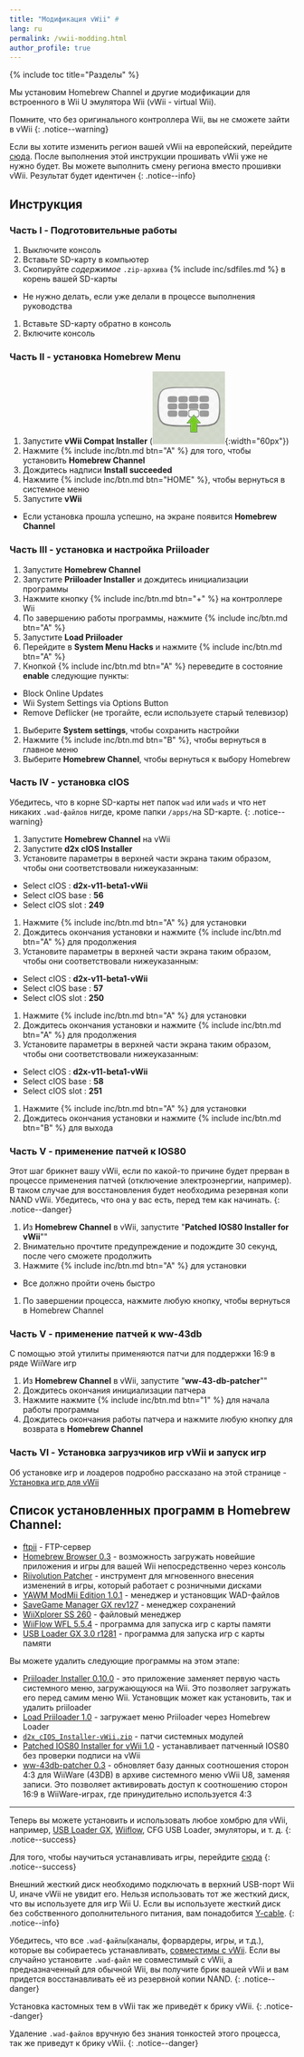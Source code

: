 ```yaml
---
title: "Модификация vWii" #
lang: ru
permalink: /vwii-modding.html
author_profile: true
---
```


{% include toc title="Разделы" %}

Мы установим Homebrew Channel и другие модификации для встроенного в Wii U эмулятора Wii (vWii - virtual Wii).

Помните, что без оригинального контроллера Wii, вы не сможете зайти в vWii
{: .notice--warning}

Если вы хотите изменить регион вашей vWii на европейский, перейдите [сюда](vwii-region-change). После выполнения этой инструкции прошивать vWii уже не нужно будет. Вы можете выполнить смену региона вместо прошивки vWii. Результат будет идентичен
{: .notice--info}

## Инструкция

### Часть I - Подготовительные работы

1. Выключите консоль
1. Вставьте SD-карту в компьютер
1. Скопируйте _содержимое_ `.zip-архива` {% include inc/sdfiles.md %} в корень вашей SD-карты
  * Не нужно делать, если уже делали в процессе выполнения руководства
1. Вставьте SD-карту обратно в консоль
1. Включите консоль

### Часть II - установка Homebrew Menu

1. Запустите **vWii Compat Installer** (![](/images/apps/compat_installer.png){:width="60px"})
1. Нажмите {% include inc/btn.md btn="A" %} для того, чтобы установить **Homebrew Channel**
1. Дождитесь надписи **Install succeeded**
1. Нажмите {% include inc/btn.md btn="HOME" %}, чтобы вернуться в системное меню
1. Запустите **vWii**
  * Если установка прошла успешно, на экране появится **Homebrew Channel**

### Часть III - установка и настройка Priiloader

1. Запустите **Homebrew Channel**
1. Запустите **Priiloader Installer** и дождитесь инициализации программы
1. Нажмите кнопку {% include inc/btn.md btn="+" %} на контроллере Wii 
1. По завершению работы программы, нажмите {% include inc/btn.md btn="A" %}
1. Запустите **Load Priiloader**
1. Перейдите в **System Menu Hacks** и нажмите {% include inc/btn.md btn="A" %}
1. Кнопкой {% include inc/btn.md btn="A" %} переведите в состояние **enable** следующие пункты:
  * Block Online Updates
  * Wii System Settings via Options Button
  * Remove Deflicker (не трогайте, если используете старый телевизор)
1. Выберите **System settings**, чтобы сохранить настройки
1. Нажмите {% include inc/btn.md btn="B" %}, чтобы вернуться в главное меню
1. Выберите **Homebrew Channel**, чтобы вернуться к выбору Homebrew

### Часть IV - установка cIOS

Убедитесь, что в корне SD-карты нет папок `wad` или `wads` и что нет никаких `.wad-файлов` нигде, кроме папки `/apps/`на SD-карте.
{: .notice--warning}

1. Запустите **Homebrew Channel** на vWii
1. Запустите **d2x cIOS Installer**
1. Установите параметры в верхней части экрана таким образом, чтобы они соответствовали нижеуказанным:
  + Select cIOS : **d2x-v11-beta1-vWii**
  + Select cIOS base : **56**
  + Select cIOS slot : **249**
1. Нажмите {% include inc/btn.md btn="A" %} для установки
1. Дождитесь окончания установки и нажмите {% include inc/btn.md btn="A" %} для продолжения
1. Установите параметры в верхней части экрана таким образом, чтобы они соответствовали нижеуказанным:
  + Select cIOS : **d2x-v11-beta1-vWii**
  + Select cIOS base : **57**
  + Select cIOS slot : **250**
1. Нажмите {% include inc/btn.md btn="A" %} для установки
1. Дождитесь окончания установки и нажмите {% include inc/btn.md btn="A" %} для продолжения
1. Установите параметры в верхней части экрана таким образом, чтобы они соответствовали нижеуказанным:
  + Select cIOS : **d2x-v11-beta1-vWii**
  + Select cIOS base : **58**
  + Select cIOS slot : **251**
1. Нажмите {% include inc/btn.md btn="A" %} для установки
1. Дождитесь окончания установки и нажмите {% include inc/btn.md btn="B" %} для выхода

### Часть V - применение патчей к IOS80

Этот шаг брикнет вашу vWii, если по какой-то причине будет прерван в процессе применения патчей (отключение электроэнергии, например). В таком случае для восстановления будет необходима резервная копи NAND vWii. Убедитесь, что она у вас есть, перед тем как начинать.
{: .notice--danger}

1. Из **Homebrew Channel** в vWii, запустите "**Patched IOS80 Installer for vWii**""
1. Внимательно прочтите предупреждение и подождите 30 секунд, после чего сможете продолжить
1. Нажмите {% include inc/btn.md btn="A" %} для установки
  + Все должно пройти очень быстро
1. По завершении процесса, нажмите любую кнопку, чтобы вернуться в Homebrew Channel

### Часть V - применение патчей к ww-43db

С помощью этой утилиты применяются патчи для поддержки 16:9 в ряде WiiWare игр 

1. Из **Homebrew Channel** в vWii, запустите "**ww-43-db-patcher**""
1. Дождитесь окончания инициализации патчера
1. Нажмите  нажмите {% include inc/btn.md btn="1" %} для начала работы программы
1. Дождитесь окончания работы патчера и нажмите любую кнопку для возврата в **Homebrew Channel**

### Часть VI - Установка загрузчиков игр vWii и запуск игр

Об установке игр и лоадеров подробно рассказано на этой странице - [Установка игр для vWii](https://wiiu.customfw.xyz/games-vwii)

## Список установленных программ в **Homebrew Channel**: 

* [ftpii](https://oscwii.org/library/app/ftpii) - FTP-сервер
* [Homebrew Browser 0.3](https://oscwii.org/library/app/ww-43db-patcher) - возможность загружать новейшие приложения и игры для вашей Wii непосредственно через консоль
* [Riivolution Patcher](https://oscwii.org/library/app/riivolution) - инструмент для мгновенного внесения изменений в игры, который работает с розничными дисками
* [YAWM ModMii Edition 1.0.1](https://oscwii.org/library/app/yawmME) - менеджер и установщик WAD-файлов
* [SaveGame Manager GX rev127](https://oscwii.org/library/app/SaveGame_Manager_GX) - менеджер сохранений
* [WiiXplorer SS 260](https://oscwii.org/library/app/wiixplorer-ss) - файловый менеджер
* [WiiFlow WFL 5.5.4](https://oscwii.org/library/app/wiiflow) - программа для запуска игр с карты памяти
* [USB Loader GX 3.0 r1281](https://oscwii.org/library/app/usbloader_gx) - программа для запуска игр с карты памяти

Вы можете удалить следующие программы на этом этапе:
* [Priiloader Installer 0.10.0](https://oscwii.org/library/app/priiloader) - это приложение заменяет первую часть системного меню, загружающуюся на Wii. Это позволяет загружать его перед самим меню Wii. Установщик может как установить, так и удалить priiloader
* [Load Priiloader 1.0](https://oscwii.org/library/app/loadpriiloader) - загружает меню Priiloader через Homebrew Loader
* [`d2x_cIOS_Installer-vWii.zip`](https://wii.hacks.guide/assets/files/d2x_cIOS_Installer-vWii.zip) - патчи системных модулей
* [Patched IOS80 Installer for vWii 1.0](https://oscwii.org/library/app/Patched_IOS80_Installer_for_vWii) - устанавливает патченный IOS80 без проверки подписи на vWii
* [ww-43db-patcher 0.3](https://oscwii.org/library/app/ww-43db-patcher) - обновляет базу данных соотношения сторон 4:3 для WiiWare (43DB) в архиве системного меню vWii U8, заменяя записи. Это позволяет активировать доступ к соотношению сторон 16:9 в WiiWare-играх, где принудительно используется 4:3

___

Теперь вы можете установить и использовать любое хомбрю для vWii, например, [USB Loader GX](games-vwii#запуск-wii-игр-в-vwii-через-usb-loader-gx), [Wiiflow](games-vwii#запуск-wii-игр-в-vwii-через-wiiflow), CFG USB Loader, эмуляторы, и т. д.
{: .notice--success}

Для того, чтобы научиться устанавливать игры, перейдите [сюда](games)
{: .notice--success}

Внешний жесткий диск необходимо подключать в верхний USB-порт Wii U, иначе vWii не увидит его. Нельзя использовать тот же жесткий диск, что вы используете для игр Wii U. Если вы используете жесткий диск без собственного дополнительного питания, вам понадобится [Y-cable](http://amzn.to/2mjQjin).
{: .notice--info}

Убедитесь, что все `.wad-файлы`(каналы, форвардеры, игры, и т.д.), которые вы собираетесь устанавливать, [совместимы с vWii](https://gbatemp.net/threads/340226/). Если вы случайно установите `.wad-файл` не совместимый с vWii, а предназначенный для обычной Wii, вы получите брик вашей vWii и вам придется восстанавливать её из резервной копии NAND.
{: .notice--danger}

Установка кастомных тем в vWii так же приведёт к брику vWii.
{: .notice--danger}

Удаление `.wad-файлов` вручную без знания тонкостей этого процесса, так же приведут к брику vWii.
{: .notice--danger}